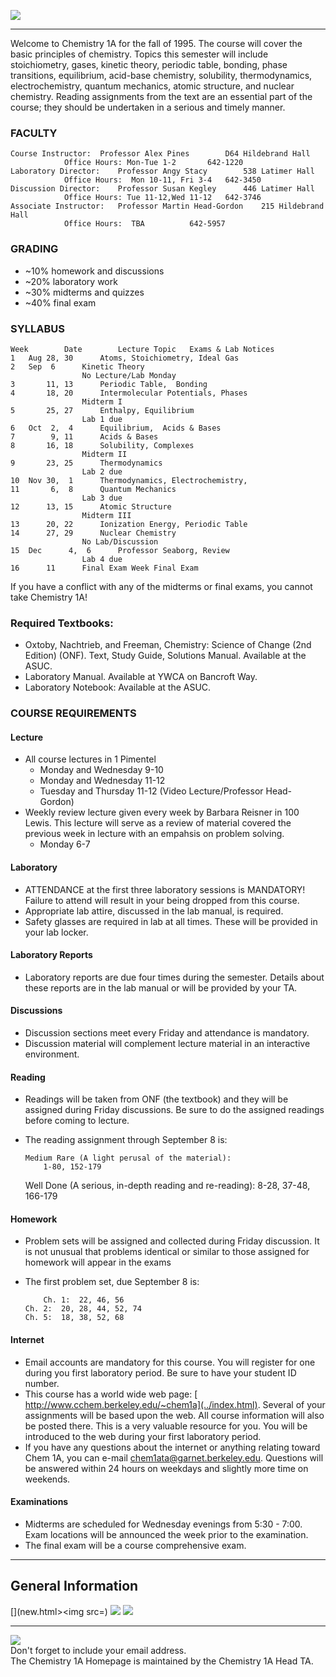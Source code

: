 ![](../gif/header.gif)

* * *

Welcome to Chemistry 1A for the fall of 1995. The course will cover the basic
principles of chemistry. Topics this semester will include stoichiometry,
gases, kinetic theory, periodic table, bonding, phase transitions,
equilibrium, acid-base chemistry, solubility, thermodynamics,
electrochemistry, quantum mechanics, atomic structure, and nuclear chemistry.
Reading assignments from the text are an essential part of the course; they
should be undertaken in a serious and timely manner.

### FACULTY

    
    
    Course Instructor: 	Professor Alex Pines		D64 Hildebrand Hall
    			Office Hours: Mon-Tue 1-2		642-1220
    Laboratory Director: 	Professor Angy Stacy		538 Latimer Hall
    			Office Hours:  Mon 10-11, Fri 3-4	642-3450
    Discussion Director: 	Professor Susan Kegley		446 Latimer Hall
    			Office Hours: Tue 11-12,Wed 11-12	642-3746
    Associate Instructor: 	Professor Martin Head-Gordon 	215 Hildebrand Hall
    			Office Hours:  TBA			642-5957
    

### GRADING

  * ~10% homework and discussions 
  * ~20% laboratory work 
  * ~30% midterms and quizzes 
  * ~40% final exam 

### SYLLABUS

    
    
    Week		Date		Lecture Topic	Exams & Lab Notices	
    1	Aug	28, 30		Atoms, Stoichiometry, Ideal Gas		
    2	Sep	 6		Kinetic Theory	
    				No Lecture/Lab Monday	
    3		11, 13		Periodic Table,  Bonding		
    4		18, 20		Intermolecular Potentials, Phases	
    				Midterm I 	
    5		25, 27		Enthalpy, Equilibrium	
    				Lab 1 due 	
    6	Oct	 2,  4		Equilibrium,  Acids & Bases		
    7		 9, 11		Acids & Bases		
    8		16, 18		Solubility, Complexes	
    				Midterm II 	
    9		23, 25		Thermodynamics 	
    				Lab 2 due 	
    10	Nov	30,  1		Thermodynamics, Electrochemistry,  		
    11		 6,  8		Quantum Mechanics	
    				Lab 3 due 	
    12		13, 15		Atomic Structure	
    				Midterm III 	
    13		20, 22		Ionization Energy, Periodic Table		
    14		27, 29		Nuclear Chemistry	
    				No Lab/Discussion	
    15	Dec    	 4,  6		Professor Seaborg, Review	
    				Lab 4 due 	
    16		11		Final Exam Week	Final Exam	
    

If you have a conflict with any of the midterms or final exams, you cannot
take Chemistry 1A!

### Required Textbooks:

  * Oxtoby, Nachtrieb, and Freeman, Chemistry: Science of Change (2nd Edition) (ONF). Text, Study Guide, Solutions Manual. Available at the ASUC. 
  * Laboratory Manual. Available at YWCA on Bancroft Way. 
  * Laboratory Notebook: Available at the ASUC. 

### COURSE REQUIREMENTS

#### Lecture

  * All course lectures in 1 Pimentel 
    * Monday and Wednesday 9-10 
    * Monday and Wednesday 11-12 
    * Tuesday and Thursday 11-12 (Video Lecture/Professor Head-Gordon) 
  * Weekly review lecture given every week by Barbara Reisner in 100 Lewis. This lecture will serve as a review of material covered the previous week in lecture with an empahsis on problem solving. 
    * Monday 6-7  

#### Laboratory

  * ATTENDANCE at the first three laboratory sessions is MANDATORY! Failure to attend will result in your being dropped from this course. 
  * Appropriate lab attire, discussed in the lab manual, is required. 
  * Safety glasses are required in lab at all times. These will be provided in your lab locker. 

#### Laboratory Reports

  * Laboratory reports are due four times during the semester. Details about these reports are in the lab manual or will be provided by your TA. 

#### Discussions

  * Discussion sections meet every Friday and attendance is mandatory. 
  * Discussion material will complement lecture material in an interactive environment. 

#### Reading

  * Readings will be taken from ONF (the textbook) and they will be assigned during Friday discussions. Be sure to do the assigned readings before coming to lecture. 
  * The reading assignment through September 8 is: 
    
        Medium Rare (A light perusal of the material):		
    		1-80, 152-179
    Well Done (A serious, in-depth reading and re-reading):	
    		8-28, 37-48, 166-179
    

#### Homework

  * Problem sets will be assigned and collected during Friday discussion. It is not unusual that problems identical or similar to those assigned for homework will appear in the exams 
  * The first problem set, due September 8 is: 
    
        	Ch. 1:	22, 46, 56
    	Ch. 2:	20, 28, 44, 52, 74
    	Ch. 5:	18, 38, 52, 68
    

#### Internet

  * Email accounts are mandatory for this course. You will register for one during you first laboratory period. Be sure to have your student ID number. 
  * This course has a world wide web page: [ http://www.cchem.berkeley.edu/~chem1a](../index.html). Several of your assignments will be based upon the web. All course information will also be posted there. This is a very valuable resource for you. You will be introduced to the web during your first laboratory period. 
  * If you have any questions about the internet or anything relating toward Chem 1A, you can e-mail [ chem1ata@garnet.berkeley.edu](mailto:chem1ata@garnet.berkeley.edu). Questions will be answered within 24 hours on weekdays and slightly more time on weekends. 

#### Examinations

  * Midterms are scheduled for Wednesday evenings from 5:30 - 7:00. Exam locations will be announced the week prior to the examination. 
  * The final exam will be a course comprehensive exam. 

* * *

## General Information

[](new.html><img src=) [![](../gif/home.gif)](../index.html)
[![](../gif/office.gif)](../officehours/people.html)

* * *

[ ![](../gif/question.gif)](mailto:chem1ata@garnet.berkeley.edu)  
Don't forget to include your email address.  
The Chemistry 1A Homepage is maintained by the Chemistry 1A Head TA.  

